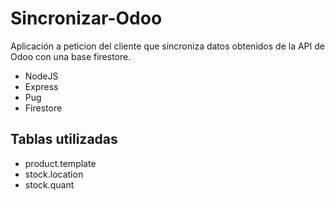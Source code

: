 # Sincronizar-Odoo
Aplicación a peticion del cliente que sincroniza datos obtenidos de la API de Odoo con una base firestore.
- NodeJS
- Express
- Pug
- Firestore
## Tablas utilizadas
- product.template
- stock.location
- stock.quant

